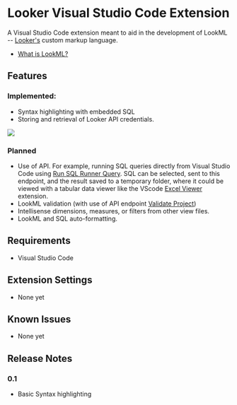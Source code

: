 # Looker Visual Studio Code Extension
A Visual Studio Code extension meant to aid in the development of LookML -- [Looker's](https://looker.com/product/business-intelligence) custom markup language.
* [What is LookML?](https://docs.looker.com/data-modeling/learning-lookml/what-is-lookml)


## Features

### Implemented:
* Syntax highlighting with embedded SQL
* Storing and retrieval of Looker API credentials.
  
![](https://raw.githubusercontent.com/Ladvien/vscode-looker/master/docs/lookml-example.png)

### Planned
* Use of API.  For example, running SQL queries directly from Visual Studio Code using [Run SQL Runner Query](https://docs.looker.com/reference/api-and-integration/api-reference/v3.1/sql-query#run_sql_runner_query).  SQL can be selected, sent to this endpoint, and the result saved to a temporary folder, where it could be viewed with a tabular data viewer like the VScode [Excel Viewer](https://marketplace.visualstudio.com/items?itemName=GrapeCity.gc-excelviewer) extension.
* LookML validation (with use of API endpoint [Validate Project](https://docs.looker.com/reference/api-and-integration/api-reference/v3.1/project#validate_project))
* Intellisense dimensions, measures, or filters from other view files.
* LookML and SQL auto-formatting.


## Requirements

* Visual Studio Code

## Extension Settings

* None yet

## Known Issues

* None yet

## Release Notes

### 0.1
* Basic Syntax highlighting
